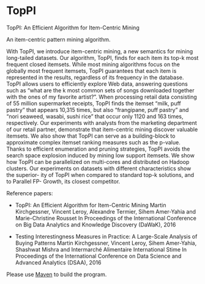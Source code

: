 # TopPI
TopPI: An Efficient Algorithm for Item-Centric Mining

An item-centric pattern mining algorithm.

With TopPI, we introduce item-centric mining, a new semantics for mining long-tailed datasets. Our algorithm, TopPI, finds for each item its top-k most frequent closed itemsets. While most mining algorithms focus on the globally most frequent itemsets, TopPI guarantees that each item is represented in the results, regardless of its frequency in the database.
TopPI allows users to efficiently explore Web data, answering questions such as “what are the k most common sets of songs downloaded together with the ones of my favorite artist?”. When processing retail data consisting of 55 million supermarket receipts, TopPI finds the itemset “milk, puff pastry” that appears 10,315 times, but also “frangipane, puff pastry” and “nori seaweed, wasabi, sushi rice” that occur only 1120 and 163 times, respectively. Our experiments with analysts from the marketing department of our retail partner, demonstrate that item-centric mining discover valuable itemsets. We also show that TopPI can serve as a building-block to approximate complex itemset ranking measures such as the p-value.
Thanks to efficient enumeration and pruning strategies, TopPI avoids the search space explosion induced by mining low support itemsets. We show how TopPI can be parallelized on multi-cores and distributed on Hadoop clusters. Our experiments on datasets with different characteristics show the superior- ity of TopPI when compared to standard top-k solutions, and to Parallel FP- Growth, its closest competitor.


Reference papers:
* TopPI: An Efficient Algorithm for Item-Centric Mining
Martin Kirchgessner, Vincent Leroy, Alexandre Termier, Sihem Amer-Yahia and Marie-Christine Rousset
In Proceedings of the International Conference on Big Data Analytics and Knowledge Discovery (DaWaK), 2016

* Testing Interestingness Measures in Practice: A Large-Scale Analysis of Buying Patterns
Martin Kirchgessner, Vincent Leroy, Sihem Amer-Yahia, Shashwat Mishra and Intermarché Alimentaire International Stime
In Proceedings of the International Conference on Data Science and Advanced Analytics (DSAA), 2016


Please use [Maven](http://maven.apache.org/) to build the program. 
